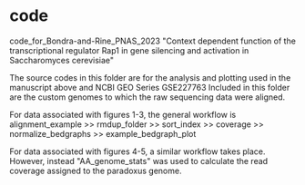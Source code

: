 # code
code_for_Bondra-and-Rine_PNAS_2023 "Context dependent function of the transcriptional regulator Rap1 in gene silencing and activation in Saccharomyces cerevisiae"

The source codes in this folder are for the analysis and plotting used in the manuscript above and NCBI GEO Series GSE227763
Included in this folder are the custom genomes to which the raw sequencing data were aligned.

For data associated with figures 1-3, the general workflow is alignment_example >> rmdup_folder >> sort_index >> coverage >> normalize_bedgraphs >> example_bedgraph_plot


For data associated with figures 4-5, a similar workflow takes place. However, instead "AA_genome_stats" was used to calculate the read coverage assigned to the paradoxus genome. 

